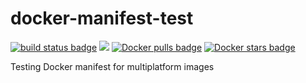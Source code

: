 # docker-manifest-test


 [![build status badge](https://img.shields.io/travis/manios/docker-manifest-test/master.svg)](https://travis-ci.org/manios/docker-manifest-test/branches) [![](https://images.microbadger.com/badges/image/manios/manifest-test.svg)](https://microbadger.com/images/manios/manifest-test) [![Docker pulls badge](https://img.shields.io/docker/pulls/manios/manifest-test.svg)](https://hub.docker.com/r/manios/manifest-test)  [![Docker stars badge](https://img.shields.io/docker/stars/manios/manifest-test.svg)](https://hub.docker.com/r/manios/manifest-test)

Testing Docker manifest for multiplatform images


